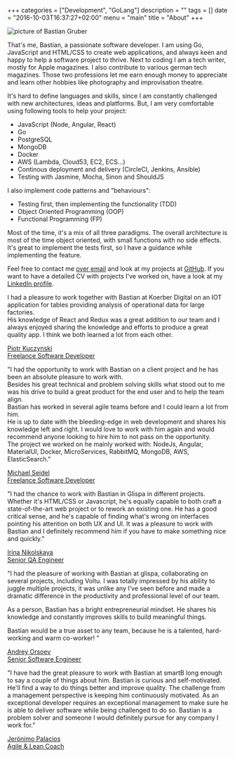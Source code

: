 +++
categories = ["Development", "GoLang"]
description = ""
tags = []
date = "2016-10-03T16:37:27+02:00"
menu = "main"
title = "About"
+++

<img src="https://image.ibb.co/cDiURF/me.jpg" alt="picture of Bastian Gruber"/>

That's me, Bastian, a passionate software developer. I am using Go, JavaScript and HTML/CSS to create web applications, and always keen and happy to help a software project to thrive. Next to coding I am a tech writer, mostly for Apple magazines. I also contribute to various german tech magazines. Those two professions let me earn enough money to appreciate and learn other hobbies like photography and improvisation theatre.

It's hard to define languages and skills, since I am constantly challenged with new architectures, ideas and platforms. But, I am very comfortable using following tools to help your project:

- JavaScript (Node, Angular, React)
- Go
- PostgreSQL
- MongoDB
- Docker
- AWS (Lambda, Cloud53, EC2, ECS...)
- Continous deployment and delivery (CircleCI, Jenkins, Ansible)
- Testing with Jasmine, Mocha, Sinon and ShouldJS

I also implement code patterns and "behaviours":

- Testing first, then implementing the functionality (TDD)
- Object Oriented Programming (OOP)
- Functional Programming (FP)

Most of the time, it's a mix of all three paradigms. The overall architecture is most of the time object oriented, with small functions with no side effects. It's great to implement the tests first, so I have a guidance while implementing the feature.

Feel free to contact me <a href="mailto:gruberbastian@me.com">over email</a> and look at my projects at <a href="https://github.com/gruberb">GitHub</a>. If you want to have a detailed CV with projects I've worked on, have a look at my <a href="https://de.linkedin.com/in/bastiangruber">LinkedIn profile</a>.

<div class="bubble">
<p>I had a pleasure to work together with Bastian at Koerber Digital on an IOT application for tables providing analysis of operational data for large factories.
<br />
His knowledge of React and Redux was a great addition to our team and I always enjoyed sharing the knowledge and efforts to produce a great quality app. I think we both learned a lot from each other.</p>
    <span class="name">
      <a href="https://www.linkedin.com/in/piotrkuczynski/">
        Piotr Kuczynski <br />Freelance Software Developer
      </a>
    </span>
</div>

<div class="bubble">
<p>"I had the opportunity to work with Bastian on a client project and he has been an absolute pleasure to work with.
<br />
Besides his great technical and problem solving skills what stood out to me was his drive to build a great product for the end user and to help the team align.
<br />
Bastian has worked in several agile teams before and I could learn a lot from him.
<br />
He is up to date with the bleeding-edge in web development and shares his knowledge left and right. I would love to work with him again and would recommend anyone looking to hire him to not pass on the opportunity.
<br />
The project we worked on he mainly worked with: NodeJs, Angular, MaterialUI, Docker, MicroServices, RabbitMQ, MongoDB, AWS, ElasticSearch."</p>
    <span class="name">
      <a href="https://www.linkedin.com/in/michael-seidel-a3093351/">
        Michael Seidel <br />Freelance Software Developer
      </a>
    </span>
</div>
<div class="bubble">
  <p>"I had the chance to work with Bastian in Glispa in different projects. Whether it's HTML/CSS or Javascript, he's equally capable to both craft a state-of-the-art web project or to rework an existing one. He has a good critical sense, and he's capable of finding what's wrong on interfaces pointing his attention on both UX and UI. It was a pleasure to work with Bastian and I definitely recommend him if you have to make something nice and quickly."</p>
  <span class="name">
    <a href="https://www.linkedin.com/in/inikolskaya?authType=name&authToken=XXR5">
      Irina Nikolskaya <br />Senior QA Engineer
    </a>
  </span>
</div>

<div class="bubble">
  <p>"I had the pleasure of working with Bastian at glispa, collaborating on several projects, including Voltu. I was totally impressed by his ability to juggle multiple projects, it was unlike any I’ve seen before and made a dramatic difference in the productivity and professional level of our team.

  As a person, Bastian has a bright entrepreneurial mindset. He shares his knowledge and constantly improves skills to build meaningful things.

  Bastian would be a true asset to any team, because he is a talented, hard-working and warm co-worker! "</p>
  <span class="name">
    <a href="https://www.linkedin.com/in/andreyorsoev?authType=name&authToken=V55F">
      Andrey Orsoev <br />Senior Software Engineer
    </a>
  </span>
</div>
<div class="bubble">
  <p>"I have had the great pleasure to work with Bastian at smartB long enough to say a couple of things about him. Bastian is curious and self-motivated. He'll find a way to do things better and improve quality. The challenge from a management perspective is keeping him continuously motivated. As an exceptional developer requires an exceptional management to make sure he is able to deliver software while being challenged to do so. Bastian is a problem solver and someone I would definitely pursue for any company I work for."</p>
  <span class="name">
    <a href="https://www.linkedin.com/in/jeronimopalacios?authType=name&authToken=wPHz">
      Jerónimo Palacios <br />Agile & Lean Coach
    </a>
  </span>
</div>
